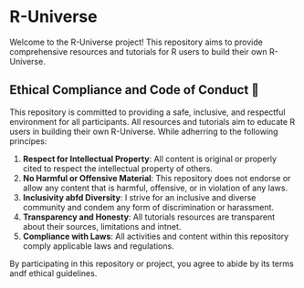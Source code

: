 # R-Universe

Welcome to the R-Universe project!
This repository aims to provide comprehensive resources and tutorials for R users to build their own R-Universe.

## Ethical Compliance and Code of Conduct 🌿

This repository is committed to providing a safe, inclusive, and respectful environment for all participants.
All resources and tutorials aim to educate R users in building their own R-Universe.
While adherring to the following principes:

1. **Respect for Intellectual Property**: All content is original or properly cited to respect the intellectual property of others.
2. **No Harmful or Offensive Material**: This repository does not endorse or allow any content that is harmful, offensive, or in violation of any laws.
3. **Inclusivity abfd Diversity**: I strive for an inclusive and diverse community and condem any form of discrimination or harassment.
4. **Transparency and Honesty**: All tutorials resources are transparent about their sources, limitations and intnet.
5. **Compliance with Laws**: All activities and content within this repository comply applicable laws and regulations.

By participating in this repository or project, you agree to abide by its terms andf ethical guidelines.